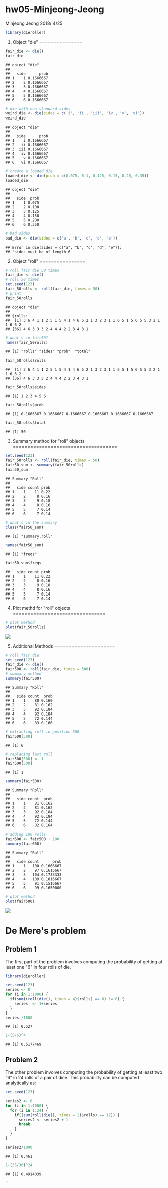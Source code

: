 hw05-Minjeong-Jeong
================
Minjeong Jeong
2018/ 4/25

``` r
library(dieroller)
```

1) Object "die"
===============

``` r
fair_die <- die()
fair_die
```

    ## object "die"
    ## 
    ##   side      prob
    ## 1    1 0.1666667
    ## 2    2 0.1666667
    ## 3    3 0.1666667
    ## 4    4 0.1666667
    ## 5    5 0.1666667
    ## 6    6 0.1666667

``` r
# die with non-standard sides
weird_die <- die(sides = c('i', 'ii', 'iii', 'iv', 'v', 'vi'))
weird_die
```

    ## object "die"
    ## 
    ##   side      prob
    ## 1    i 0.1666667
    ## 2   ii 0.1666667
    ## 3  iii 0.1666667
    ## 4   iv 0.1666667
    ## 5    v 0.1666667
    ## 6   vi 0.1666667

``` r
# create a loaded die
loaded_die <- die(prob = c(0.075, 0.1, 0.125, 0.15, 0.20, 0.35))
loaded_die
```

    ## object "die"
    ## 
    ##   side  prob
    ## 1    1 0.075
    ## 2    2 0.100
    ## 3    3 0.125
    ## 4    4 0.150
    ## 5    5 0.200
    ## 6    6 0.350

``` r
# bad sides
bad_die <- die(sides = c('a', 'b', 'c', 'd', 'e'))
```

    ## Error in die(sides = c("a", "b", "c", "d", "e")): 
    ## 'sides must be of length 6

2) Object "roll"
================

``` r
# roll fair die 50 times
fair_die <- die()
# roll 50 times
set.seed(123)
fair_50rolls <- roll(fair_die, times = 50)
# print
fair_50rolls
```

    ## object "die"
    ## 
    ## $rolls: 
    ##  [1] 3 6 4 1 1 2 5 1 5 4 1 4 6 5 2 1 3 2 3 1 1 6 5 1 5 6 5 5 3 2 1 1 6 6 2
    ## [36] 4 6 3 3 3 2 4 4 4 2 2 3 4 3 1

``` r
# what's in fair50?
names(fair_50rolls)
```

    ## [1] "rolls" "sides" "prob"  "total"

``` r
fair_50rolls$rolls
```

    ##  [1] 3 6 4 1 1 2 5 1 5 4 1 4 6 5 2 1 3 2 3 1 1 6 5 1 5 6 5 5 3 2 1 1 6 6 2
    ## [36] 4 6 3 3 3 2 4 4 4 2 2 3 4 3 1

``` r
fair_50rolls$sides
```

    ## [1] 1 2 3 4 5 6

``` r
fair_50rolls$prob
```

    ## [1] 0.1666667 0.1666667 0.1666667 0.1666667 0.1666667 0.1666667

``` r
fair_50rolls$total
```

    ## [1] 50

3) Summary method for "roll" objects
====================================

``` r
set.seed(123)
fair_50rolls <- roll(fair_die, times = 50)
fair50_sum <- summary(fair_50rolls)
fair50_sum
```

    ## Summary "Roll" 
    ## 
    ##   side count prob
    ## 1    1    11 0.22
    ## 2    2     8 0.16
    ## 3    3     9 0.18
    ## 4    4     8 0.16
    ## 5    5     7 0.14
    ## 6    6     7 0.14

``` r
# what's in the summary
class(fair50_sum)
```

    ## [1] "summary.roll"

``` r
names(fair50_sum)
```

    ## [1] "freqs"

``` r
fair50_sum$freqs
```

    ##   side count prob
    ## 1    1    11 0.22
    ## 2    2     8 0.16
    ## 3    3     9 0.18
    ## 4    4     8 0.16
    ## 5    5     7 0.14
    ## 6    6     7 0.14

4) Plot methd for "roll" objects
================================

``` r
# plot method
plot(fair_50rolls)
```

![](image/unnamed-chunk-5-1.png)

5) Additional Methods
=====================

``` r
# roll fair die
set.seed(123)
fair_die <- die()
fair500 <- roll(fair_die, times = 500)
# summary method
summary(fair500)
```

    ## Summary "Roll" 
    ## 
    ##   side count  prob
    ## 1    1    80 0.160
    ## 2    2    81 0.162
    ## 3    3    92 0.184
    ## 4    4    92 0.184
    ## 5    5    72 0.144
    ## 6    6    83 0.166

``` r
# extracting roll in position 500
fair500[500]
```

    ## [1] 6

``` r
# replacing last roll
fair500[500] <- 1
fair500[500]
```

    ## [1] 1

``` r
summary(fair500)
```

    ## Summary "Roll" 
    ## 
    ##   side count  prob
    ## 1    1    81 0.162
    ## 2    2    81 0.162
    ## 3    3    92 0.184
    ## 4    4    92 0.184
    ## 5    5    72 0.144
    ## 6    6    82 0.164

``` r
# adding 100 rolls
fair600 <- fair500 + 100
summary(fair600)
```

    ## Summary "Roll" 
    ## 
    ##   side count      prob
    ## 1    1   100 0.1666667
    ## 2    2    97 0.1616667
    ## 3    3   104 0.1733333
    ## 4    4   109 0.1816667
    ## 5    5    91 0.1516667
    ## 6    6    99 0.1650000

``` r
# plot method
plot(fair500)
```

![](image/unnamed-chunk-6-1.png)

De Mere's problem
=================

Problem 1
---------

The first part of the problem involves computing the probability of getting at least one "6" in four rolls of die.

``` r
library(dieroller)

set.seed(123)
series <- 0
for (i in 1:1000) {
  if(sum((roll(die(), times = 4)$rolls) == 6) != 0) {
    series  <- 1+series 
  }
}
series /1000
```

    ## [1] 0.527

``` r
1-(5/6)^4
```

    ## [1] 0.5177469

Problem 2
---------

The other problem involves computing the probability of getting at least two “6” in 24 rolls of a pair of dice. This probability can be computed analytically as:

``` r
set.seed(123)

series2 <- 0
for (i in 1:1000) {
  for (i in 1:24) {
    if((sum(roll(die(), times = 2)$rolls) == 12)) {
      series2 <- series2 + 1
      break
    }
  }
}

series2/1000
```

    ## [1] 0.461

``` r
1-(35/36)^24
```

    ## [1] 0.4914039

\`\`\`
